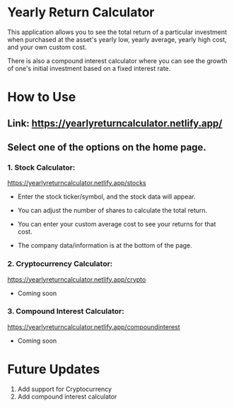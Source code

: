 # Yearly Return Calculator

This application allows you to see the total return 
of a particular investment when purchased at the asset's
yearly low, yearly average, yearly high cost, and your own custom cost.

There is also a compound interest calculator where you can see the growth of one's initial investment 
based on a fixed interest rate.

# How to Use

## Link: https://yearlyreturncalculator.netlify.app/

## Select one of the options on the home page.

### 1. Stock Calculator: 
https://yearlyreturncalculator.netlify.app/stocks
* Enter the stock ticker/symbol, and the stock data will appear.

* You can adjust the number of shares to calculate the total return.

* You can enter your custom average cost to see your returns for that cost.

* The company data/information is at the bottom of the page.

### 2. Cryptocurrency Calculator: 
https://yearlyreturncalculator.netlify.app/crypto

* Coming soon

### 3. Compound Interest Calculator: 
https://yearlyreturncalculator.netlify.app/compoundinterest

* Coming soon

# Future Updates

1. Add support for Cryptocurrency
2. Add compound interest calculator